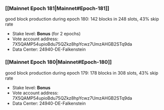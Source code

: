 ### [[Mainnet Epoch 181|Mainnet#Epoch-181]]
good block production during epoch 180: 142 blocks in 248 slots, 43% skip rate
* Stake level: **Bonus** (for 2 epochs)
* Vote account address: 7X5QAMP54upioBdu75QZkz8hpYcwz7UmzAHGB2STq9da
* Data Center: 24940-DE-Falkenstein
### [[Mainnet Epoch 180|Mainnet#Epoch-180]]
good block production during epoch 179: 178 blocks in 308 slots, 43% skip rate
* Stake level: **Bonus**
* Vote account address: 7X5QAMP54upioBdu75QZkz8hpYcwz7UmzAHGB2STq9da
* Data Center: 24940-DE-Falkenstein